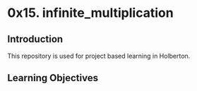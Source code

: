 # 0x15. infinite_multiplication

## Introduction
This repository is used for project based learning in Holberton.

## Learning Objectives
